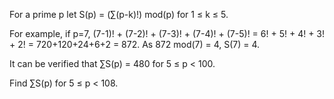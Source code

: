 

For a prime p let S(p) = (&#8721;(p-k)!) mod(p) for 1 &#8804; k &#8804; 5.


For example, if p=7,
(7-1)! + (7-2)! + (7-3)! + (7-4)! + (7-5)! = 6! + 5! + 4! + 3! + 2! = 720+120+24+6+2 = 872. 
As 872 mod(7) = 4, S(7) = 4.


It can be verified that &#8721;S(p) = 480 for 5 &#8804; p < 100.


Find &#8721;S(p) for 5 &#8804; p < 108.

